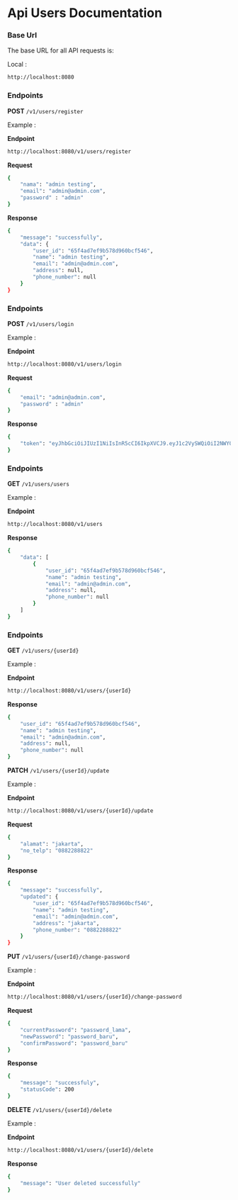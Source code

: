 # Api Users Documentation

### Base Url

The base URL for all API requests is:

Local :

```bash
http://localhost:8080
```

### Endpoints

**POST** `/v1/users/register`

Example :

**Endpoint**

```bash
http://localhost:8080/v1/users/register
```

**Request**

```bash
{
    "nama": "admin testing",
    "email": "admin@admin.com",
    "password" : "admin"
}
```

**Response**

```bash
{
    "message": "successfully",
    "data": {
        "user_id": "65f4ad7ef9b578d960bcf546",
        "name": "admin testing",
        "email": "admin@admin.com",
        "address": null,
        "phone_number": null
    }
}
```

### Endpoints

**POST** `/v1/users/login`

Example :

**Endpoint**

```bash
http://localhost:8080/v1/users/login
```

**Request**

```bash
{
    "email": "admin@admin.com",
    "password" : "admin"
}
```

**Response**

```bash
{
    "token": "eyJhbGciOiJIUzI1NiIsInR5cCI6IkpXVCJ9.eyJ1c2VySWQiOiI2NWY0YTg4ZDFlNGJjZjA0OGQ4ZTExZjYiLCJpYXQiOjE3MTA1MzI5MDQsImV4cCI6MTcxMDU3NjEwNH0.S1z0BN724tLUYdP9zxNuz1CfQJ9j1w-ggzgYJOBN930"
}
```

### Endpoints

**GET** `/v1/users/users`

Example :

**Endpoint**

```bash
http://localhost:8080/v1/users
```

**Response**

```bash
{
    "data": [
        {
            "user_id": "65f4ad7ef9b578d960bcf546",
            "name": "admin testing",
            "email": "admin@admin.com",
            "address": null,
            "phone_number": null
        }
    ]
}
```

### Endpoints

**GET** `/v1/users/{userId}`

Example :

**Endpoint**

```bash
http://localhost:8080/v1/users/{userId}
```

**Response**

```bash
{
    "user_id": "65f4ad7ef9b578d960bcf546",
    "name": "admin testing",
    "email": "admin@admin.com",
    "address": null,
    "phone_number": null
}
```

**PATCH** `/v1/users/{userId}/update`

Example :

**Endpoint**

```bash
http://localhost:8080/v1/users/{userId}/update
```

**Request**

```bash
{
    "alamat": "jakarta",
    "no_telp": "0882288822"
}
```

**Response**

```bash
{
    "message": "successfully",
    "updated": {
        "user_id": "65f4ad7ef9b578d960bcf546",
        "name": "admin testing",
        "email": "admin@admin.com",
        "address": "jakarta",
        "phone_number": "0882288822"
    }
}
```

**PUT** `/v1/users/{userId}/change-password`

Example :

**Endpoint**

```bash
http://localhost:8080/v1/users/{userId}/change-password
```

**Request**

```bash
{
    "currentPassword": "password_lama",
    "newPassword": "password_baru",
    "confirmPassword": "password_baru"
}
```

**Response**

```bash
{
    "message": "successfuly",
    "statusCode": 200
}
```

**DELETE** `/v1/users/{userId}/delete`

Example :

**Endpoint**

```bash
http://localhost:8080/v1/users/{userId}/delete
```

**Response**

```bash
{
    "message": "User deleted successfully"
}
```
